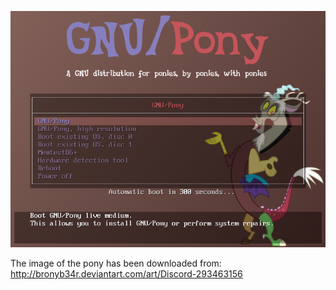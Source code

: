 ![Preview](https://github.com/GNU-Pony/artwork/blob/master/SYSLINUX/vesamenu/4:3/discord+happy/preview.png)

The image of the pony has been downloaded from:
    http://bronyb34r.deviantart.com/art/Discord-293463156
